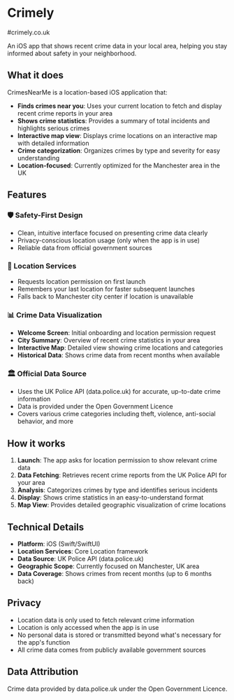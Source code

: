 # Crimely
#crimely.co.uk

An iOS app that shows recent crime data in your local area, helping you stay informed about safety in your neighborhood.

## What it does

CrimesNearMe is a location-based iOS application that:

- **Finds crimes near you**: Uses your current location to fetch and display recent crime reports in your area
- **Shows crime statistics**: Provides a summary of total incidents and highlights serious crimes
- **Interactive map view**: Displays crime locations on an interactive map with detailed information
- **Crime categorization**: Organizes crimes by type and severity for easy understanding
- **Location-focused**: Currently optimized for the Manchester area in the UK

## Features

### 🛡️ Safety-First Design
- Clean, intuitive interface focused on presenting crime data clearly
- Privacy-conscious location usage (only when the app is in use)
- Reliable data from official government sources

### 📍 Location Services
- Requests location permission on first launch
- Remembers your last location for faster subsequent launches
- Falls back to Manchester city center if location is unavailable

### 📊 Crime Data Visualization
- **Welcome Screen**: Initial onboarding and location permission request
- **City Summary**: Overview of recent crime statistics in your area
- **Interactive Map**: Detailed view showing crime locations and categories
- **Historical Data**: Shows crime data from recent months when available

### 🏛️ Official Data Source
- Uses the UK Police API (data.police.uk) for accurate, up-to-date crime information
- Data is provided under the Open Government Licence
- Covers various crime categories including theft, violence, anti-social behavior, and more

## How it works

1. **Launch**: The app asks for location permission to show relevant crime data
2. **Data Fetching**: Retrieves recent crime reports from the UK Police API for your area
3. **Analysis**: Categorizes crimes by type and identifies serious incidents
4. **Display**: Shows crime statistics in an easy-to-understand format
5. **Map View**: Provides detailed geographic visualization of crime locations

## Technical Details

- **Platform**: iOS (Swift/SwiftUI)
- **Location Services**: Core Location framework
- **Data Source**: UK Police API (data.police.uk)
- **Geographic Scope**: Currently focused on Manchester, UK area
- **Data Coverage**: Shows crimes from recent months (up to 6 months back)

## Privacy

- Location data is only used to fetch relevant crime information
- Location is only accessed when the app is in use
- No personal data is stored or transmitted beyond what's necessary for the app's function
- All crime data comes from publicly available government sources

## Data Attribution

Crime data provided by data.police.uk under the Open Government Licence.
